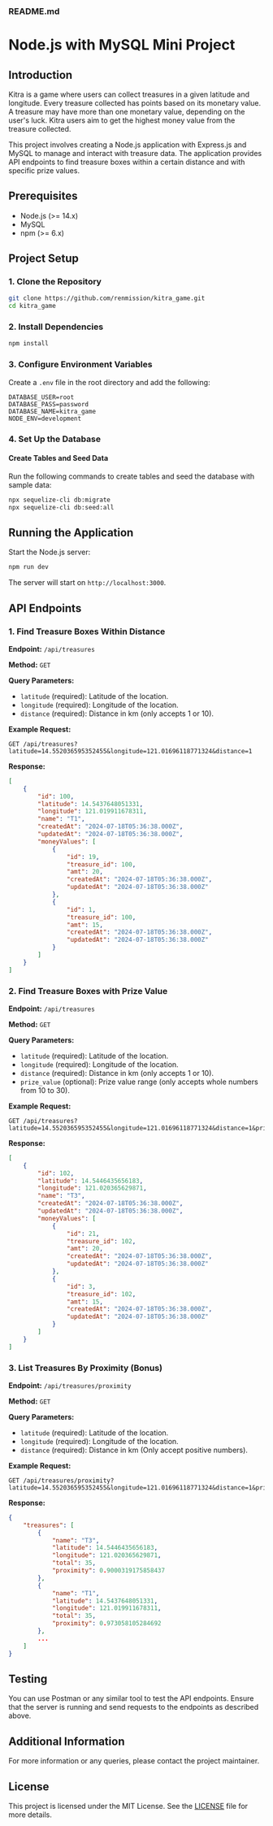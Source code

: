 ### README.md

# Node.js with MySQL Mini Project

## Introduction

Kitra is a game where users can collect treasures in a given latitude and longitude. Every treasure collected has points based on its monetary value. A treasure may have more than one monetary value, depending on the user's luck. Kitra users aim to get the highest money value from the treasure collected.

This project involves creating a Node.js application with Express.js and MySQL to manage and interact with treasure data. The application provides API endpoints to find treasure boxes within a certain distance and with specific prize values.

## Prerequisites

- Node.js (>= 14.x)
- MySQL
- npm (>= 6.x)

## Project Setup

### 1. Clone the Repository

```bash
git clone https://github.com/renmission/kitra_game.git
cd kitra_game
```

### 2. Install Dependencies

```bash
npm install
```

### 3. Configure Environment Variables

Create a `.env` file in the root directory and add the following:

```plaintext
DATABASE_USER=root
DATABASE_PASS=password
DATABASE_NAME=kitra_game
NODE_ENV=development
```

### 4. Set Up the Database

#### Create Tables and Seed Data

Run the following commands to create tables and seed the database with sample data:

```bash
npx sequelize-cli db:migrate
npx sequelize-cli db:seed:all
```

## Running the Application

Start the Node.js server:

```bash
npm run dev
```

The server will start on `http://localhost:3000`.

## API Endpoints

### 1. Find Treasure Boxes Within Distance

**Endpoint:** `/api/treasures`

**Method:** `GET`

**Query Parameters:**

- `latitude` (required): Latitude of the location.
- `longitude` (required): Longitude of the location.
- `distance` (required): Distance in km (only accepts 1 or 10).

**Example Request:**

```http
GET /api/treasures?latitude=14.552036595352455&longitude=121.01696118771324&distance=1
```

**Response:**

```json
[
    {
        "id": 100,
        "latitude": 14.5437648051331,
        "longitude": 121.019911678311,
        "name": "T1",
        "createdAt": "2024-07-18T05:36:38.000Z",
        "updatedAt": "2024-07-18T05:36:38.000Z",
        "moneyValues": [
            {
                "id": 19,
                "treasure_id": 100,
                "amt": 20,
                "createdAt": "2024-07-18T05:36:38.000Z",
                "updatedAt": "2024-07-18T05:36:38.000Z"
            },
            {
                "id": 1,
                "treasure_id": 100,
                "amt": 15,
                "createdAt": "2024-07-18T05:36:38.000Z",
                "updatedAt": "2024-07-18T05:36:38.000Z"
            }
        ]
    }
]
```

### 2. Find Treasure Boxes with Prize Value

**Endpoint:** `/api/treasures`

**Method:** `GET`

**Query Parameters:**

- `latitude` (required): Latitude of the location.
- `longitude` (required): Longitude of the location.
- `distance` (required): Distance in km (only accepts 1 or 10).
- `prize_value` (optional): Prize value range (only accepts whole numbers from 10 to 30).

**Example Request:**

```http
GET /api/treasures?latitude=14.552036595352455&longitude=121.01696118771324&distance=1&prize_value=10
```

**Response:**

```json
[
    {
        "id": 102,
        "latitude": 14.5446435656183,
        "longitude": 121.020365629871,
        "name": "T3",
        "createdAt": "2024-07-18T05:36:38.000Z",
        "updatedAt": "2024-07-18T05:36:38.000Z",
        "moneyValues": [
            {
                "id": 21,
                "treasure_id": 102,
                "amt": 20,
                "createdAt": "2024-07-18T05:36:38.000Z",
                "updatedAt": "2024-07-18T05:36:38.000Z"
            },
            {
                "id": 3,
                "treasure_id": 102,
                "amt": 15,
                "createdAt": "2024-07-18T05:36:38.000Z",
                "updatedAt": "2024-07-18T05:36:38.000Z"
            }
        ]
    }
]
```

### 3. List Treasures By Proximity (Bonus)

**Endpoint:** `/api/treasures/proximity`

**Method:** `GET`

**Query Parameters:**

- `latitude` (required): Latitude of the location.
- `longitude` (required): Longitude of the location.
- `distance` (required): Distance in km (Only accept positive numbers).

**Example Request:**

```http
GET /api/treasures/proximity?latitude=14.552036595352455&longitude=121.01696118771324&distance=1&prize_value=10
```

**Response:**

```json
{
    "treasures": [
        {
            "name": "T3",
            "latitude": 14.5446435656183,
            "longitude": 121.020365629871,
            "total": 35,
            "proximity": 0.9000319175858437
        },
        {
            "name": "T1",
            "latitude": 14.5437648051331,
            "longitude": 121.019911678311,
            "total": 35,
            "proximity": 0.973058105284692
        },
        ...
    ]
}
```

## Testing

You can use Postman or any similar tool to test the API endpoints. Ensure that the server is running and send requests to the endpoints as described above.

## Additional Information

For more information or any queries, please contact the project maintainer.

## License

This project is licensed under the MIT License. See the [LICENSE](LICENSE) file for more details.